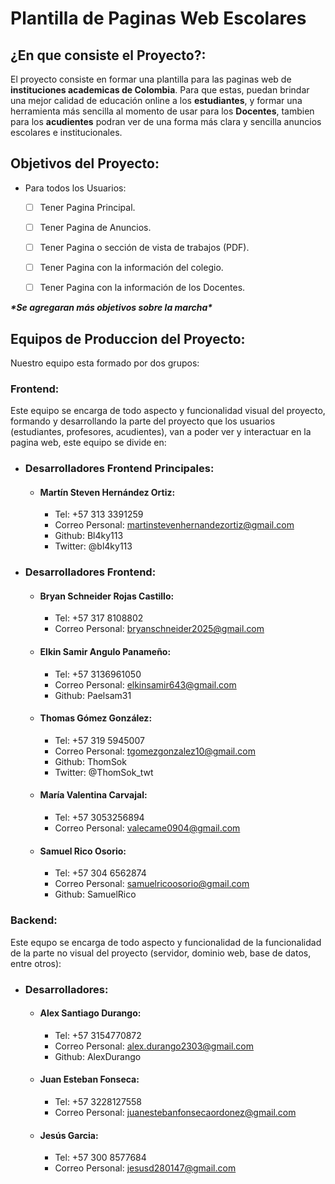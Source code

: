 # Plantilla de Paginas Web Escolares

## ¿En que consiste el Proyecto?:

El proyecto consiste en formar una plantilla para las paginas web de **instituciones academicas de Colombia**. Para que estas, puedan brindar una mejor calidad de educación online a los **estudiantes**, y formar una herramienta más sencilla al momento de usar para los **Docentes**, tambien para los **acudientes** podran ver de una forma más clara y sencilla anuncios escolares e institucionales.

## Objetivos del Proyecto:

* Para todos los Usuarios:
  * [ ] Tener Pagina Principal.
  * [ ] Tener Pagina de Anuncios.
  * [ ] Tener Pagina o sección de vista de trabajos (PDF).
  * [ ] Tener Pagina con la información del colegio.
  * [ ] Tener Pagina con la información de los Docentes.


___\*Se agregaran más objetivos sobre la marcha\*___


## Equipos de Produccion del Proyecto:

Nuestro equipo esta formado por dos grupos:

### Frontend:

Este equipo se encarga de todo aspecto y funcionalidad visual del proyecto, formando y desarrollando la parte del proyecto que los usuarios (estudiantes, profesores, acudientes), van a poder ver y interactuar en la pagina web, este equipo se divide en:

* ### Desarrolladores Frontend Principales:
  * #### Martín Steven Hernández Ortiz:
    -  Tel: +57 313 3391259
    -  Correo Personal: martinstevenhernandezortiz@gmail.com
    -  Github: Bl4ky113
    -  Twitter: @bl4ky113

* ### Desarrolladores Frontend:
  * #### Bryan Schneider Rojas Castillo:
    -  Tel: +57 317 8108802
    -  Correo Personal: bryanschneider2025@gmail.com

  * #### Elkin Samir Angulo Panameño:
    -  Tel: +57 3136961050
    -  Correo Personal: elkinsamir643@gmail.com
    -  Github: Paelsam31

  * #### Thomas Gómez González:
    -  Tel: +57 319 5945007
    -  Correo Personal: tgomezgonzalez10@gmail.com
    -  Github: ThomSok
    -  Twitter: @ThomSok_twt

  * #### María Valentina Carvajal:
    - Tel: +57 3053256894
    - Correo Personal: valecame0904@gmail.com

  * #### Samuel Rico Osorio:
    - Tel: +57 304 6562874
    - Correo Personal: samuelricoosorio@gmail.com
    - Github: SamuelRico

### Backend:

Este equpo se encarga de todo aspecto y funcionalidad de la funcionalidad de la parte no visual del proyecto (servidor, dominio web, base de datos, entre otros):

* ### Desarrolladores:
  * #### Alex Santiago Durango:
    - Tel: +57 3154770872
    - Correo Personal: alex.durango2303@gmail.com
    - Github: AlexDurango

  * #### Juan Esteban Fonseca:
    - Tel: +57 3228127558
    - Correo Personal: juanestebanfonsecaordonez@gmail.com

  * #### Jesús Garcia:
    - Tel: +57 300 8577684
    - Correo Personal: jesusd280147@gmail.com
